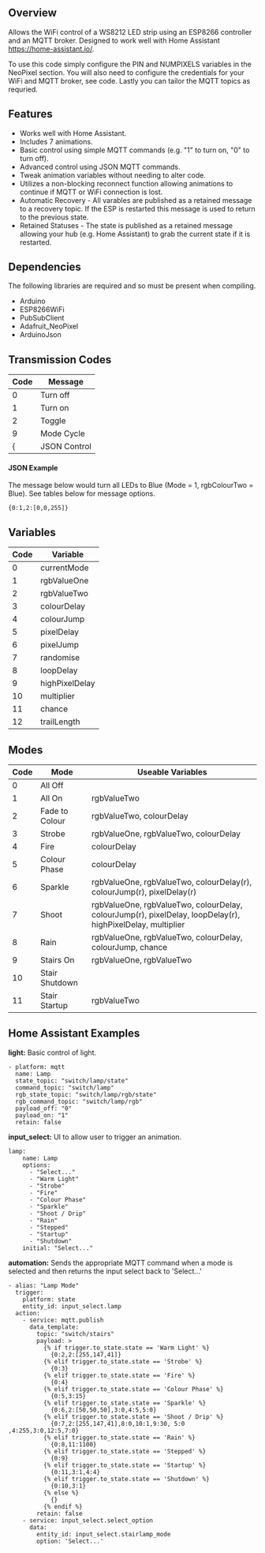 ## Overview
Allows the WiFi control of a WS8212 LED strip using an ESP8266 controller and an MQTT broker. Designed to work well with Home Assistant https://home-assistant.io/.

To use this code simply configure the PIN and NUMPIXELS variables in the NeoPixel section. You will also need to configure the credentials for your WiFi and MQTT broker, see <REDACTED> code. Lastly you can tailor the MQTT topics as requried.

## Features
* Works well with Home Assistant.
* Includes 7 animations.
* Basic control using simple MQTT commands (e.g. "1" to turn on, "0" to turn off).
* Advanced control using JSON MQTT commands.
* Tweak animation variables without needing to alter code.
* Utilizes a non-blocking reconnect function allowing animations to continue if MQTT or WiFi connection is lost.
* Automatic Recovery - All varables are published as a retained message to a recovery topic. If the ESP is restarted this message is used to return to the previous state.
* Retained Statuses - The state is published as a retained message allowing your hub (e.g. Home Assistant) to grab the current state if it is restarted.

## Dependencies
The following libraries are required and so must be present when compiling.

* Arduino
* ESP8266WiFi
* PubSubClient
* Adafruit_NeoPixel
* ArduinoJson

## Transmission Codes
| Code | Message |
|---|---|
| 0 | Turn off |
| 1 | Turn on |
| 2 | Toggle |   
| 9 | Mode Cycle |
| { | JSON Control |

#### JSON Example
The message below would turn all LEDs to Blue (Mode = 1, rgbColourTwo = Blue). See tables below for message options.

`{0:1,2:[0,0,255]}`

## Variables
| Code | Variable |
|---|---|
| 0 | currentMode |
| 1 | rgbValueOne |
| 2 | rgbValueTwo |
| 3 | colourDelay |
| 4 | colourJump |
| 5 | pixelDelay |
| 6 | pixelJump |
| 7 | randomise |
| 8 | loopDelay |
| 9 | highPixelDelay |
| 10 | multiplier |
| 11 | chance |
| 12 | trailLength |

## Modes
| Code | Mode | Useable Variables |
|---|---|---|
| 0 | All Off |
| 1 | All On | rgbValueTwo |
| 2 | Fade to Colour | rgbValueTwo, colourDelay |
| 3 | Strobe | rgbValueOne, rgbValueTwo, colourDelay |
| 4 | Fire | colourDelay |
| 5 | Colour Phase | colourDelay |
| 6 | Sparkle | rgbValueOne, rgbValueTwo, colourDelay(r), colourJump(r), pixelDelay(r) |
| 7 | Shoot | rgbValueOne, rgbValueTwo, colourDelay, colourJump(r), pixelDelay, loopDelay(r), highPixelDelay, multiplier |
| 8 | Rain | rgbValueOne, rgbValueTwo, colourDelay, colourJump, chance |
| 9 | Stairs On | rgbValueOne, rgbValueTwo |
| 10 | Stair Shutdown | |
| 11 | Stair Startup | rgbValueTwo |

## Home Assistant Examples
**light:**
Basic control of light.
```
- platform: mqtt
  name: Lamp
  state_topic: "switch/lamp/state"
  command_topic: "switch/lamp"
  rgb_state_topic: "switch/lamp/rgb/state"
  rgb_command_topic: "switch/lamp/rgb"
  payload_off: "0"
  payload_on: "1"
  retain: false
```

**input_select:**
UI to allow user to trigger an animation.
```
lamp:
    name: Lamp
    options:
      - "Select..."
      - "Warm Light"
      - "Strobe"
      - "Fire"
      - "Colour Phase"
      - "Sparkle"
      - "Shoot / Drip"
      - "Rain"
      - "Stepped"
      - "Startup"
      - "Shutdown"
    initial: "Select..."
```

**automation:**
Sends the appropriate MQTT command when a mode is selected and then returns the input select back to 'Select...'
```
- alias: "Lamp Mode"
  trigger:
    platform: state
    entity_id: input_select.lamp       
  action:
    - service: mqtt.publish
      data_template:
        topic: "switch/stairs"
        payload: >
          {% if trigger.to_state.state == 'Warm Light' %}
            {0:2,2:[255,147,41]}
          {% elif trigger.to_state.state == 'Strobe' %}
            {0:3}
          {% elif trigger.to_state.state == 'Fire' %}
            {0:4}
          {% elif trigger.to_state.state == 'Colour Phase' %}
            {0:5,3:15}
          {% elif trigger.to_state.state == 'Sparkle' %}
            {0:6,2:[50,50,50],3:0,4:5,5:0}
          {% elif trigger.to_state.state == 'Shoot / Drip' %}
            {0:7,2:[255,147,41],8:0,10:1,9:30, 5:0 ,4:255,3:0,12:5,7:0}
          {% elif trigger.to_state.state == 'Rain' %}
            {0:8,11:1100}
          {% elif trigger.to_state.state == 'Stepped' %}
            {0:9}
          {% elif trigger.to_state.state == 'Startup' %}
            {0:11,3:1,4:4}
          {% elif trigger.to_state.state == 'Shutdown' %}
            {0:10,3:1}
          {% else %}
            {}
          {% endif %}
        retain: false
    - service: input_select.select_option
      data:
        entity_id: input_select.stairlamp_mode
        option: 'Select...'
```